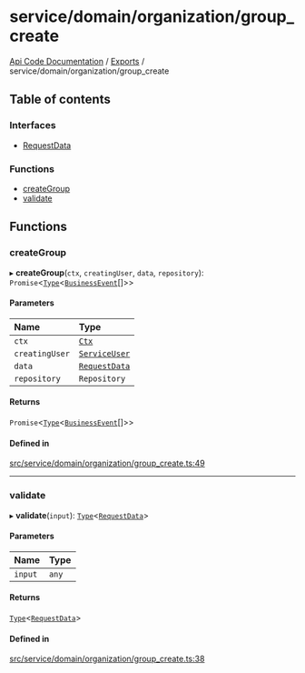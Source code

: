 # service/domain/organization/group\_create
 
[Api Code Documentation](../README.md) / [Exports](../modules.md) / service/domain/organization/group\_create

## Table of contents

### Interfaces

- [RequestData](../interfaces/service_domain_organization_group_create.RequestData.md)

### Functions

- [createGroup](service_domain_organization_group_create.md#creategroup)
- [validate](service_domain_organization_group_create.md#validate)

## Functions

### createGroup

▸ **createGroup**(`ctx`, `creatingUser`, `data`, `repository`): `Promise`\<[`Type`](result.md#type)\<[`BusinessEvent`](service_domain_business_event.md#businessevent)[]\>\>

#### Parameters

| Name | Type |
| :------ | :------ |
| `ctx` | [`Ctx`](../interfaces/lib_ctx.Ctx.md) |
| `creatingUser` | [`ServiceUser`](../interfaces/service_domain_organization_service_user.ServiceUser.md) |
| `data` | [`RequestData`](../interfaces/service_domain_organization_group_create.RequestData.md) |
| `repository` | `Repository` |

#### Returns

`Promise`\<[`Type`](result.md#type)\<[`BusinessEvent`](service_domain_business_event.md#businessevent)[]\>\>

#### Defined in

[src/service/domain/organization/group_create.ts:49](https://github.com/openkfw/TruBudget/blob/2e83742/api/src/service/domain/organization/group_create.ts#L49)

___

### validate

▸ **validate**(`input`): [`Type`](result.md#type)\<[`RequestData`](../interfaces/service_domain_organization_group_create.RequestData.md)\>

#### Parameters

| Name | Type |
| :------ | :------ |
| `input` | `any` |

#### Returns

[`Type`](result.md#type)\<[`RequestData`](../interfaces/service_domain_organization_group_create.RequestData.md)\>

#### Defined in

[src/service/domain/organization/group_create.ts:38](https://github.com/openkfw/TruBudget/blob/2e83742/api/src/service/domain/organization/group_create.ts#L38)
